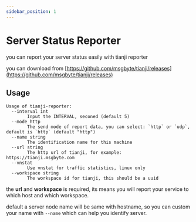 ```yaml
---
sidebar_position: 1
---
```


# Server Status Reporter

you can report your server status easily with tianji reporter

you can download from [https://github.com/msgbyte/tianji/releases](https://github.com/msgbyte/tianji/releases)

## Usage

```
Usage of tianji-reporter:
  --interval int
        Input the INTERVAL, seconed (default 5)
  --mode http
        The send mode of report data, you can select: `http` or `udp`, default is `http` (default "http")
  --name string
        The identification name for this machine
  --url string
        The http url of tianji, for example: https://tianji.msgbyte.com
  --vnstat
        Use vnstat for traffic statistics, linux only
  --workspace string
        The workspace id for tianji, this should be a uuid
```

the **url** and **workspace** is required, its means you will report your service to which host and which workspace.

default a server node name will be same with hostname, so you can custom your name with `--name` which can help you identify server.
